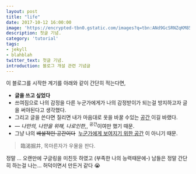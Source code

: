 ```yaml
---
layout: post
title: "life"
date: 2017-10-12 16:00:00
image: 'https://encrypted-tbn0.gstatic.com/images?q=tbn:ANd9GcSRNZqKM85Z_obj1zlOBE2DCtQHdjmAnDQQsw7wW_N_A5svSB2p8Q'
description: 첫글 기념.
category: 'tutorial'
tags:
- jekyll
- blahblah
twitter_text: 첫글 기념.
introduction: 블로그 개설 관련 기념글
---
```


이 블로그를 시작한 계기를 아래와 같이 간단히 적는다면,

- **글을 쓰고 싶었다**
- 쓰여짐으로 나의 감정을 다른 누군가에게가 나의 감정받이가 되는걸 방지하고자 글을 써야된다고 생각했다.
- 그리고 글을 쓴다면 질리면 내가 마음대로 옷을 바꿀 수있는 <abbr title="HyperText Markup Langage">공간 </abbr> 이길 바랬다.
- <cite>&mdash; 나만의, 나만을 위해, 나로인한,</cite>, <sup>공간</sup>이여만 했기 때문.
- 그냥 나의 <del>배설적인 공간이다</del>  <ins>누군가에게 보여지기 위한 공간</ins> 이 아니기 때문.


> 臨渴掘井, 목마른자가 우물을 판다.

정말 ... 오랜만에 구글링을 미친듯 하였고 (부족한 나의 능력때문에-)
남들은 정말 간단히 하는걸 나는... 허덕이면서 만든거 같다 😭

